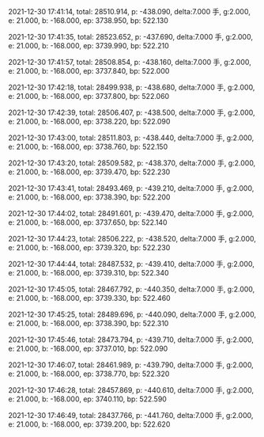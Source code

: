 2021-12-30 17:41:14, total: 28510.914, p: -438.090, delta:7.000 手, g:2.000, e: 21.000, b: -168.000, ep: 3738.950, bp: 522.130

2021-12-30 17:41:35, total: 28523.652, p: -437.690, delta:7.000 手, g:2.000, e: 21.000, b: -168.000, ep: 3739.990, bp: 522.210

2021-12-30 17:41:57, total: 28508.854, p: -438.160, delta:7.000 手, g:2.000, e: 21.000, b: -168.000, ep: 3737.840, bp: 522.000

2021-12-30 17:42:18, total: 28499.938, p: -438.680, delta:7.000 手, g:2.000, e: 21.000, b: -168.000, ep: 3737.800, bp: 522.060

2021-12-30 17:42:39, total: 28506.407, p: -438.500, delta:7.000 手, g:2.000, e: 21.000, b: -168.000, ep: 3738.220, bp: 522.090

2021-12-30 17:43:00, total: 28511.803, p: -438.440, delta:7.000 手, g:2.000, e: 21.000, b: -168.000, ep: 3738.760, bp: 522.150

2021-12-30 17:43:20, total: 28509.582, p: -438.370, delta:7.000 手, g:2.000, e: 21.000, b: -168.000, ep: 3739.470, bp: 522.230

2021-12-30 17:43:41, total: 28493.469, p: -439.210, delta:7.000 手, g:2.000, e: 21.000, b: -168.000, ep: 3738.390, bp: 522.200

2021-12-30 17:44:02, total: 28491.601, p: -439.470, delta:7.000 手, g:2.000, e: 21.000, b: -168.000, ep: 3737.650, bp: 522.140

2021-12-30 17:44:23, total: 28506.222, p: -438.520, delta:7.000 手, g:2.000, e: 21.000, b: -168.000, ep: 3739.320, bp: 522.230

2021-12-30 17:44:44, total: 28487.532, p: -439.410, delta:7.000 手, g:2.000, e: 21.000, b: -168.000, ep: 3739.310, bp: 522.340

2021-12-30 17:45:05, total: 28467.792, p: -440.350, delta:7.000 手, g:2.000, e: 21.000, b: -168.000, ep: 3739.330, bp: 522.460

2021-12-30 17:45:25, total: 28489.696, p: -440.090, delta:7.000 手, g:2.000, e: 21.000, b: -168.000, ep: 3738.390, bp: 522.310

2021-12-30 17:45:46, total: 28473.794, p: -439.710, delta:7.000 手, g:2.000, e: 21.000, b: -168.000, ep: 3737.010, bp: 522.090

2021-12-30 17:46:07, total: 28461.989, p: -439.790, delta:7.000 手, g:2.000, e: 21.000, b: -168.000, ep: 3738.770, bp: 522.320

2021-12-30 17:46:28, total: 28457.869, p: -440.610, delta:7.000 手, g:2.000, e: 21.000, b: -168.000, ep: 3740.110, bp: 522.590

2021-12-30 17:46:49, total: 28437.766, p: -441.760, delta:7.000 手, g:2.000, e: 21.000, b: -168.000, ep: 3739.200, bp: 522.620